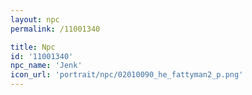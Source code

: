 ```yaml
---
layout: npc
permalink: /11001340

title: Npc
id: '11001340'
npc_name: 'Jenk'
icon_url: 'portrait/npc/02010090_he_fattyman2_p.png'
---
```

